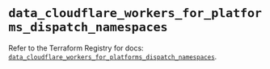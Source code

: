 # `data_cloudflare_workers_for_platforms_dispatch_namespaces`

Refer to the Terraform Registry for docs: [`data_cloudflare_workers_for_platforms_dispatch_namespaces`](https://registry.terraform.io/providers/cloudflare/cloudflare/5.8.2/docs/data-sources/workers_for_platforms_dispatch_namespaces).
